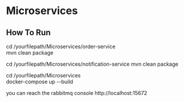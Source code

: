 # Microservices

## How To Run

cd /yourfilepath/Microservices/order-service       
mvn clean package

cd /yourfilepath/Microservices/notification-service
mvn clean package

cd /yourfilepath/Microservices                     
docker-compose up --build

you can reach the rabbitmq console
http://localhost:15672





